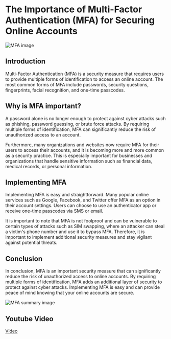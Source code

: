 # The Importance of Multi-Factor Authentication (MFA) for Securing Online Accounts

![MFA image](https://fractionalciso.com/wp-content/uploads/2021/01/Multi-Factor_Authentication_Explained.jpg)

## Introduction

Multi-Factor Authentication (MFA) is a security measure that requires users to provide multiple forms of identification to access an online account. The most common forms of MFA include passwords, security questions, fingerprints, facial recognition, and one-time passcodes. 

## Why is MFA important?

A password alone is no longer enough to protect against cyber attacks such as phishing, password guessing, or brute force attacks. By requiring multiple forms of identification, MFA can significantly reduce the risk of unauthorized access to an account. 

Furthermore, many organizations and websites now require MFA for their users to access their accounts, and it is becoming more and more common as a security practice. This is especially important for businesses and organizations that handle sensitive information such as financial data, medical records, or personal information.

## Implementing MFA

Implementing MFA is easy and straightforward. Many popular online services such as Google, Facebook, and Twitter offer MFA as an option in their account settings. Users can choose to use an authenticator app or receive one-time passcodes via SMS or email. 

It is important to note that MFA is not foolproof and can be vulnerable to certain types of attacks such as SIM swapping, where an attacker can steal a victim's phone number and use it to bypass MFA. Therefore, it is important to implement additional security measures and stay vigilant against potential threats.

## Conclusion

In conclusion, MFA is an important security measure that can significantly reduce the risk of unauthorized access to online accounts. By requiring multiple forms of identification, MFA adds an additional layer of security to protect against cyber attacks. Implementing MFA is easy and can provide peace of mind knowing that your online accounts are secure. 

![MFA summary image](https://th.bing.com/th/id/R.a058dbee633943866a576942991f9a0a?rik=F7ZMkmNg%2bCR5LQ&pid=ImgRaw&r=0)

## Youtube Video
[Video](https://youtu.be/o06CBJdWJ0Q)
